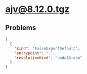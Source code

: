 # ajv@8.12.0.tgz

## Problems

```json
[
  {
    "kind": "FalseExportDefault",
    "entrypoint": ".",
    "resolutionKind": "node16-esm"
  }
]
```